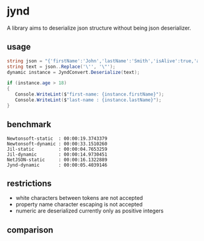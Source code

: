 # jynd

A library aims to deserialize json structure without being json deserializer.

## usage

```` csharp
string json = "{'firstName':'John','lastName':'Smith','isAlive':true,'age':25}";
string text = json..Replace('\'', '\"');
dynamic instance = JyndConvert.Deserialize(text);

if (instance.age > 18)
{
   Console.WriteLint($"first-name: {instance.firstName}");
   Console.WriteLint($"last-name : {instance.lastName}");
}
````

## benchmark

```` text
Newtonsoft-static  : 00:00:19.3743379
Newtonsoft-dynamic : 00:00:33.1510260
Jil-static         : 00:00:04.7653259
Jil-dynamic        : 00:00:14.9730451
NetJSON-static     : 00:00:16.1322889
Jynd-dynamic       : 00:00:05.4039146
````

## restrictions

* white characters between tokens are not accepted
* property name character escaping is not accepted
* numeric are deserialized currently only as positive integers

## comparison

